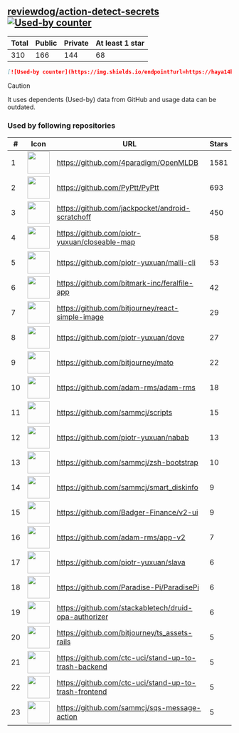 





## [reviewdog/action-detect-secrets](https://github.com/reviewdog/action-detect-secrets) [![Used-by counter](https://img.shields.io/endpoint?url=https://haya14busa.github.io/github-used-by/data/reviewdog/action-detect-secrets/shieldsio.json)](https://github.com/haya14busa/github-used-by/tree/main/repo/reviewdog/action-detect-secrets)

| Total | Public | Private | At least 1 star
| ----- | ------ | ------- | ---------------
| 310 | 166 | 144 | 68 |

```md
[![Used-by counter](https://img.shields.io/endpoint?url=https://haya14busa.github.io/github-used-by/data/reviewdog/action-detect-secrets/shieldsio.json)](https://github.com/haya14busa/github-used-by/tree/main/repo/reviewdog/action-detect-secrets)
```

> [!CAUTION]
> It uses dependents (Used-by) data from GitHub and usage data can be outdated.

### Used by following repositories

| # | Icon | URL | Stars |
| -- | -- | -- | -- | 
|1|<img src="https://github.com/4paradigm.png" width=50 height=50>|https://github.com/4paradigm/OpenMLDB|1581|
|2|<img src="https://github.com/PyPtt.png" width=50 height=50>|https://github.com/PyPtt/PyPtt|693|
|3|<img src="https://github.com/jackpocket.png" width=50 height=50>|https://github.com/jackpocket/android-scratchoff|450|
|4|<img src="https://github.com/piotr-yuxuan.png" width=50 height=50>|https://github.com/piotr-yuxuan/closeable-map|58|
|5|<img src="https://github.com/piotr-yuxuan.png" width=50 height=50>|https://github.com/piotr-yuxuan/malli-cli|53|
|6|<img src="https://github.com/bitmark-inc.png" width=50 height=50>|https://github.com/bitmark-inc/feralfile-app|42|
|7|<img src="https://github.com/bitjourney.png" width=50 height=50>|https://github.com/bitjourney/react-simple-image|29|
|8|<img src="https://github.com/piotr-yuxuan.png" width=50 height=50>|https://github.com/piotr-yuxuan/dove|27|
|9|<img src="https://github.com/bitjourney.png" width=50 height=50>|https://github.com/bitjourney/mato|22|
|10|<img src="https://github.com/adam-rms.png" width=50 height=50>|https://github.com/adam-rms/adam-rms|18|
|11|<img src="https://github.com/sammcj.png" width=50 height=50>|https://github.com/sammcj/scripts|15|
|12|<img src="https://github.com/piotr-yuxuan.png" width=50 height=50>|https://github.com/piotr-yuxuan/nabab|13|
|13|<img src="https://github.com/sammcj.png" width=50 height=50>|https://github.com/sammcj/zsh-bootstrap|10|
|14|<img src="https://github.com/sammcj.png" width=50 height=50>|https://github.com/sammcj/smart_diskinfo|9|
|15|<img src="https://github.com/Badger-Finance.png" width=50 height=50>|https://github.com/Badger-Finance/v2-ui|9|
|16|<img src="https://github.com/adam-rms.png" width=50 height=50>|https://github.com/adam-rms/app-v2|7|
|17|<img src="https://github.com/piotr-yuxuan.png" width=50 height=50>|https://github.com/piotr-yuxuan/slava|6|
|18|<img src="https://github.com/Paradise-Pi.png" width=50 height=50>|https://github.com/Paradise-Pi/ParadisePi|6|
|19|<img src="https://github.com/stackabletech.png" width=50 height=50>|https://github.com/stackabletech/druid-opa-authorizer|6|
|20|<img src="https://github.com/bitjourney.png" width=50 height=50>|https://github.com/bitjourney/ts_assets-rails|5|
|21|<img src="https://github.com/ctc-uci.png" width=50 height=50>|https://github.com/ctc-uci/stand-up-to-trash-backend|5|
|22|<img src="https://github.com/ctc-uci.png" width=50 height=50>|https://github.com/ctc-uci/stand-up-to-trash-frontend|5|
|23|<img src="https://github.com/sammcj.png" width=50 height=50>|https://github.com/sammcj/sqs-message-action|5|
